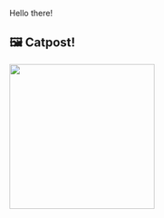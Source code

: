 Hello there!



## 🖼️ Catpost!

<sub>
    <img src="https://cdn2.thecatapi.com/images/e79.jpg" height="256">
</sub>

